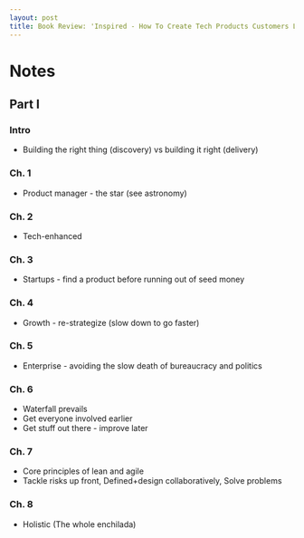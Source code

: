 ```yaml
---
layout: post
title: Book Review: 'Inspired - How To Create Tech Products Customers Love' by Marty Cagan
---
```


# Notes
## Part I
### Intro
* Building the right thing (discovery) vs building it right (delivery)

### Ch. 1
* Product manager - the star (see astronomy)

### Ch. 2
* Tech-enhanced

### Ch. 3
* Startups - find a product before running out of seed money

### Ch. 4
* Growth - re-strategize (slow down to go faster)

### Ch. 5
* Enterprise - avoiding the slow death of bureaucracy and politics

### Ch. 6
* Waterfall prevails
* Get everyone involved earlier
* Get stuff out there - improve later

### Ch. 7
* Core principles of lean and agile
* Tackle risks up front, Defined+design collaboratively, Solve problems

### Ch. 8
* Holistic (The whole enchilada)
